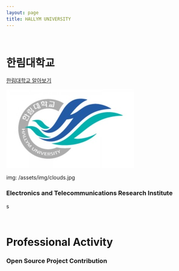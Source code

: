 ```yaml
---
layout: page
title: HALLYM UNIVERSITY
---
```


<br/>


# 한림대학교
[한림대학교 알아보기](https://www.hallym.ac.kr)
	
![한림대](https://raw.githubusercontent.com/geniee2/geniee2.github.io/master/assets/img/hl.jpeg)

img: /assets/img/clouds.jpg

### Electronics and Telecommunications Research Institute
s

<br/>

# Professional Activity

### Open Source Project Contribution


### 

### 

###

### 


<br/>


